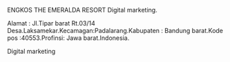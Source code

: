 
<title>protopolio</title>

ENGKOS THE EMERALDA RESORT
Digital marketing.

Alamat : Jl.Tipar barat Rt.03/14
Desa.Laksamekar.Kecamagan:Padalarang.Kabupaten : Bandung barat.Kode pos :40553.Profinsi: Jawa barat.Indonesia.

Digital marketing



